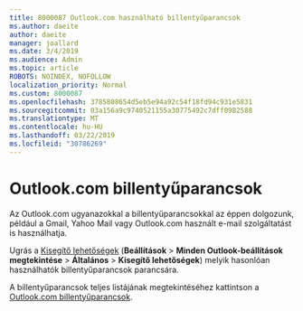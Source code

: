 ```yaml
---
title: 8000087 Outlook.com használható billentyűparancsok
ms.author: daeite
author: daeite
manager: joallard
ms.date: 3/4/2019
ms.audience: Admin
ms.topic: article
ROBOTS: NOINDEX, NOFOLLOW
localization_priority: Normal
ms.custom: 8000087
ms.openlocfilehash: 3785808654d5eb5e94a92c54f18fd94c931e5831
ms.sourcegitcommit: 03a156a9c9740521155a30775492c7dff0982588
ms.translationtype: MT
ms.contentlocale: hu-HU
ms.lasthandoff: 03/22/2019
ms.locfileid: "30786269"
---
```

# <a name="keyboard-shortcuts-in-outlookcom"></a>Outlook.com billentyűparancsok

Az Outlook.com ugyanazokkal a billentyűparancsokkal az éppen dolgozunk, például a Gmail, Yahoo Mail vagy Outlook.com használt e-mail szolgáltatást is használhatja.

Ugrás a [Kisegítő lehetőségek](https://go.microsoft.com/fwlink/?linkid=2080840) (**Beállítások** > **Minden Outlook-beállítások megtekintése** > **Általános** > **Kisegítő lehetőségek**) melyik hasonlóan használhatók billentyűparancsok parancsára.

A billentyűparancsok teljes listájának megtekintéséhez kattintson a [Outlook.com billentyűparancsok](https://support.office.com/article/708d907e-4398-4fc6-9a9a-4fc72bccec16).